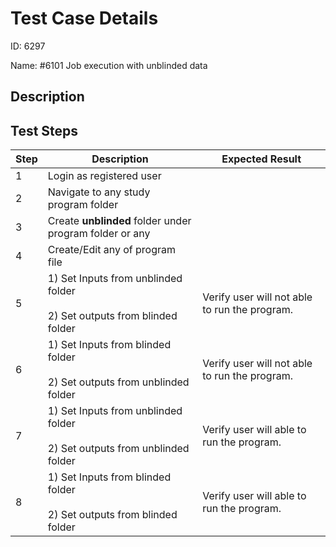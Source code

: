 
# Test Case Details
ID: 6297

Name: #6101 Job execution with unblinded data

## Description
 
## Test Steps
|Step |Description | Expected Result|
|---------|----------------------|----------------| 
|1|Login as registered user|| 
|2|Navigate to any study program folder|| 
|3|Create **unblinded** folder under program folder or any|| 
|4|Create/Edit any of program file|| 
|5|1) Set Inputs from unblinded folder<br><br>2) Set outputs from blinded folder|Verify user will not able to run the program.| 
|6|1) Set Inputs from blinded folder<br><br>2) Set outputs from unblinded folder|Verify user will not able to run the program.| 
|7|1) Set Inputs from unblinded folder<br><br>2) Set outputs from unblinded folder|Verify user will able to run the program.| 
|8|1) Set Inputs from blinded folder<br><br>2) Set outputs from blinded folder|Verify user will able to run the program.|
